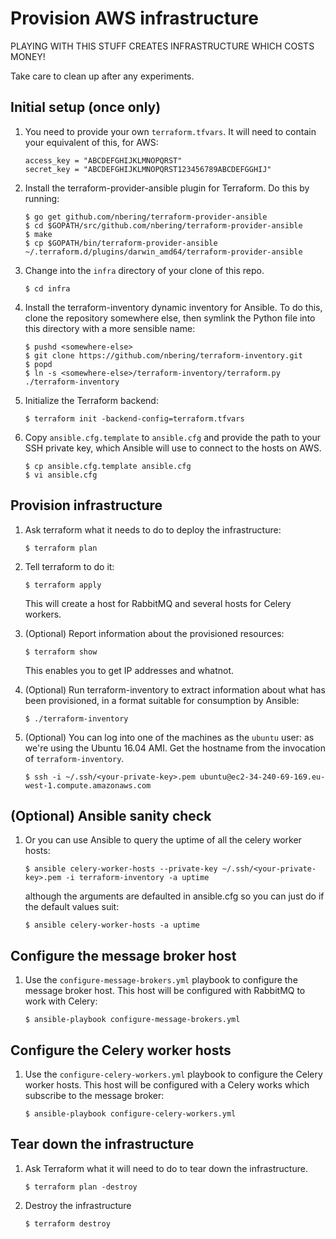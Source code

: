 # Provision AWS infrastructure

PLAYING WITH THIS STUFF CREATES INFRASTRUCTURE WHICH COSTS MONEY!

Take care to clean up after any experiments.

## Initial setup (once only)

1. You need to provide your own `terraform.tfvars`. It will need to contain
   your equivalent of this, for AWS:

       access_key = "ABCDEFGHIJKLMNOPQRST"
       secret_key = "ABCDEFGHIJKLMNOPQRST123456789ABCDEFGGHIJ"

2. Install the terraform-provider-ansible plugin for Terraform. Do this by
   running:

       $ go get github.com/nbering/terraform-provider-ansible
       $ cd $GOPATH/src/github.com/nbering/terraform-provider-ansible
       $ make
       $ cp $GOPATH/bin/terraform-provider-ansible ~/.terraform.d/plugins/darwin_amd64/terraform-provider-ansible

3. Change into the `infra` directory of your clone of this repo.

       $ cd infra

4. Install the terraform-inventory dynamic inventory for Ansible. To do this,
   clone the repository somewhere else, then symlink the Python file into this
   directory with a more sensible name:

       $ pushd <somewhere-else>
       $ git clone https://github.com/nbering/terraform-inventory.git
       $ popd
       $ ln -s <somewhere-else>/terraform-inventory/terraform.py ./terraform-inventory

5. Initialize the Terraform backend:

       $ terraform init -backend-config=terraform.tfvars

6. Copy `ansible.cfg.template` to `ansible.cfg` and provide the path to your
   SSH private key, which Ansible will use to connect to the hosts on AWS.

       $ cp ansible.cfg.template ansible.cfg
       $ vi ansible.cfg


## Provision infrastructure

1. Ask terraform what it needs to do to deploy the infrastructure:

       $ terraform plan

2. Tell terraform to do it:

       $ terraform apply

   This will create a host for RabbitMQ and several hosts for Celery workers.

3. (Optional) Report information about the provisioned resources:

       $ terraform show

   This enables you to get IP addresses and whatnot.

4. (Optional) Run terraform-inventory to extract information about what has been
   provisioned, in a format suitable for consumption by Ansible:

       $ ./terraform-inventory

5. (Optional) You can log into one of the machines as the `ubuntu` user:
   as we're using the Ubuntu 16.04 AMI. Get the hostname from the invocation of
   `terraform-inventory`.

       $ ssh -i ~/.ssh/<your-private-key>.pem ubuntu@ec2-34-240-69-169.eu-west-1.compute.amazonaws.com


## (Optional) Ansible sanity check

1. Or you can use Ansible to query the uptime of all the celery worker hosts:

       $ ansible celery-worker-hosts --private-key ~/.ssh/<your-private-key>.pem -i terraform-inventory -a uptime

   although the arguments are defaulted in ansible.cfg so you can just do if the
   default values suit:

       $ ansible celery-worker-hosts -a uptime


## Configure the message broker host

1. Use the `configure-message-brokers.yml` playbook to configure the message
   broker host. This host will be configured with RabbitMQ to work with Celery:

       $ ansible-playbook configure-message-brokers.yml


## Configure the Celery worker hosts

1. Use the `configure-celery-workers.yml` playbook to configure the Celery
   worker hosts. This host will be configured with a Celery works which
   subscribe to the message broker:

       $ ansible-playbook configure-celery-workers.yml


## Tear down the infrastructure

1. Ask Terraform what it will need to do to tear down the infrastructure.

       $ terraform plan -destroy

2. Destroy the infrastructure

       $ terraform destroy
